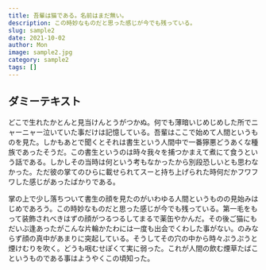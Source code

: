 ```yaml
---
title: 吾輩は猫である。名前はまだ無い。
description: この時妙なものだと思った感じが今でも残っている。
slug: sample2
date: 2021-10-02
author: Mon
image: sample2.jpg
category: sample2
tags: []
---
```


## ダミーテキスト

どこで生れたかとんと見当けんとうがつかぬ。何でも薄暗いじめじめした所でニャーニャー泣いていた事だけは記憶している。吾輩はここで始めて人間というものを見た。しかもあとで聞くとそれは書生という人間中で一番獰悪どうあくな種族であったそうだ。この書生というのは時々我々を捕つかまえて煮にて食うという話である。しかしその当時は何という考もなかったから別段恐しいとも思わなかった。ただ彼の掌てのひらに載せられてスーと持ち上げられた時何だかフワフワした感じがあったばかりである。

掌の上で少し落ちついて書生の顔を見たのがいわゆる人間というものの見始みはじめであろう。この時妙なものだと思った感じが今でも残っている。第一毛をもって装飾されべきはずの顔がつるつるしてまるで薬缶やかんだ。その後ご猫にもだいぶ逢あったがこんな片輪かたわには一度も出会でくわした事がない。のみならず顔の真中があまりに突起している。そうしてその穴の中から時々ぷうぷうと煙けむりを吹く。どうも咽むせぽくて実に弱った。これが人間の飲む煙草たばこというものである事はようやくこの頃知った。
